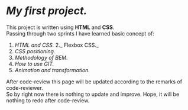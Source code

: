 # **_My first project._**
This project is written using **HTML** and **CSS**.  
Passing through two sprints I have learned basic concept of:  
1. _HTML and CSS._
2._ Flexbox CSS._
3. _CSS positioning._
4. _Methodology of BEM._
5. _How to use GIT._
6. _Animation and transformation._

After code-review this page will be updated according to the remarks of code-reviewer.  
So by right now there is nothing to update and improve. Hope, it will be nothing to redo after code-review.
